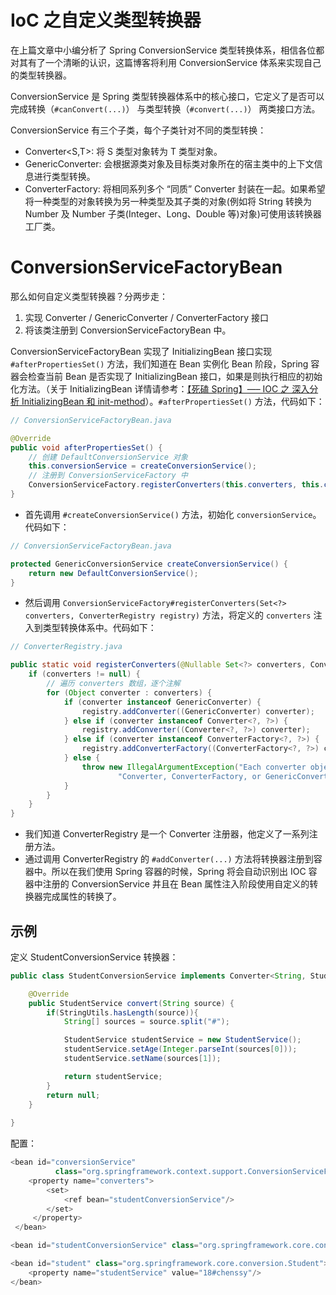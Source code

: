 # IoC 之自定义类型转换器

在上篇文章中小编分析了 Spring ConversionService 类型转换体系，相信各位都对其有了一个清晰的认识，这篇博客将利用 ConversionService 体系来实现自己的类型转换器。

ConversionService 是 Spring 类型转换器体系中的核心接口，它定义了是否可以完成转换（`#canConvert(...)`） 与类型转换（`#convert(...)`） 两类接口方法。

ConversionService 有三个子类，每个子类针对不同的类型转换：

- Converter<S,T>: 将 S 类型对象转为 T 类型对象。
- GenericConverter: 会根据源类对象及目标类对象所在的宿主类中的上下文信息进行类型转换。
- ConverterFactory: 将相同系列多个 “同质” Converter 封装在一起。如果希望将一种类型的对象转换为另一种类型及其子类的对象(例如将 String 转换为 Number 及 Number 子类(Integer、Long、Double 等)对象)可使用该转换器工厂类。

# ConversionServiceFactoryBean

那么如何自定义类型转换器？分两步走：

1. 实现 Converter / GenericConverter / ConverterFactory 接口
2. 将该类注册到 ConversionServiceFactoryBean 中。

ConversionServiceFactoryBean 实现了 InitializingBean 接口实现 `#afterPropertiesSet()` 方法，我们知道在 Bean 实例化 Bean 阶段，Spring 容器会检查当前 Bean 是否实现了 InitializingBean 接口，如果是则执行相应的初始化方法。（关于 InitializingBean 详情请参考：[【死磕 Spring】—– IOC 之 深入分析 InitializingBean 和 init-method](http://svip.iocoder.cn/Spring/IoC-TypeConverter-custom/)）。`#afterPropertiesSet()` 方法，代码如下：

```java
// ConversionServiceFactoryBean.java

@Override
public void afterPropertiesSet() {
    // 创建 DefaultConversionService 对象
    this.conversionService = createConversionService();
    // 注册到 ConversionServiceFactory 中
    ConversionServiceFactory.registerConverters(this.converters, this.conversionService);
}
```

- 首先调用 `#createConversionService()` 方法，初始化 `conversionService`。代码如下：

```java
// ConversionServiceFactoryBean.java

protected GenericConversionService createConversionService() {
	return new DefaultConversionService();
}
```

- 然后调用 `ConversionServiceFactory#registerConverters(Set<?> converters, ConverterRegistry registry)` 方法，将定义的 `converters` 注入到类型转换体系中。代码如下：

```java
// ConverterRegistry.java

public static void registerConverters(@Nullable Set<?> converters, ConverterRegistry registry) {
	if (converters != null) {
	    // 遍历 converters 数组，逐个注解
		for (Object converter : converters) {
			if (converter instanceof GenericConverter) {
				registry.addConverter((GenericConverter) converter);
			} else if (converter instanceof Converter<?, ?>) {
				registry.addConverter((Converter<?, ?>) converter);
			} else if (converter instanceof ConverterFactory<?, ?>) {
				registry.addConverterFactory((ConverterFactory<?, ?>) converter);
			} else {
				throw new IllegalArgumentException("Each converter object must implement one of the " +
						"Converter, ConverterFactory, or GenericConverter interfaces");
			}
		}
	}
}
```

- 我们知道 ConverterRegistry 是一个 Converter 注册器，他定义了一系列注册方法。
- 通过调用 ConverterRegistry 的 `#addConverter(...)` 方法将转换器注册到容器中。所以在我们使用 Spring 容器的时候，Spring 将会自动识别出 IOC 容器中注册的 ConversionService 并且在 Bean 属性注入阶段使用自定义的转换器完成属性的转换了。

## 示例

定义 StudentConversionService 转换器：

```java
public class StudentConversionService implements Converter<String, StudentService>{

    @Override
    public StudentService convert(String source) {
        if(StringUtils.hasLength(source)){
            String[] sources = source.split("#");

            StudentService studentService = new StudentService();
            studentService.setAge(Integer.parseInt(sources[0]));
            studentService.setName(sources[1]);

            return studentService;
        }
        return null;
    }
    
}
```

配置：

```java
<bean id="conversionService"
          class="org.springframework.context.support.ConversionServiceFactoryBean">
    <property name="converters">
        <set>
            <ref bean="studentConversionService"/>
        </set>
     </property>
 </bean>

<bean id="studentConversionService" class="org.springframework.core.conversion.StudentConversionService"/>

<bean id="student" class="org.springframework.core.conversion.Student">
    <property name="studentService" value="18#chenssy"/>
</bean>

```


